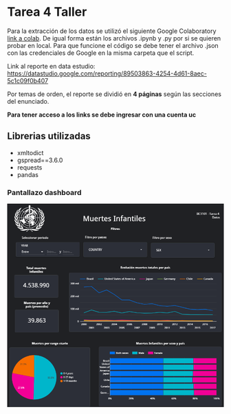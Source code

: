# Tarea 4 Taller

Para la extracción de los datos se utilizó el siguiente Google Colaboratory [link a colab](https://colab.research.google.com/drive/1edk25DZYw1w64hsy16XorPGSZZfEBb4r?usp=sharing). De igual forma están los archivos .ipynb y .py por si se quieren probar en local. Para que funcione el código se debe tener el archivo .json con las credenciales de Google en la misma carpeta que el script. 

Link al reporte en data estudio: https://datastudio.google.com/reporting/89503863-4254-4d61-8aec-5c1c09f0b407

Por temas de orden, el reporte se dividió en **4 páginas** según las secciones del enunciado. 

**Para tener acceso a los links se debe ingresar con una cuenta uc**

## Librerias utilizadas
- xmltodict
- gspread==3.6.0
- requests
- pandas

### Pantallazo dashboard
![alt text](dashboard.png "Dashboard")

